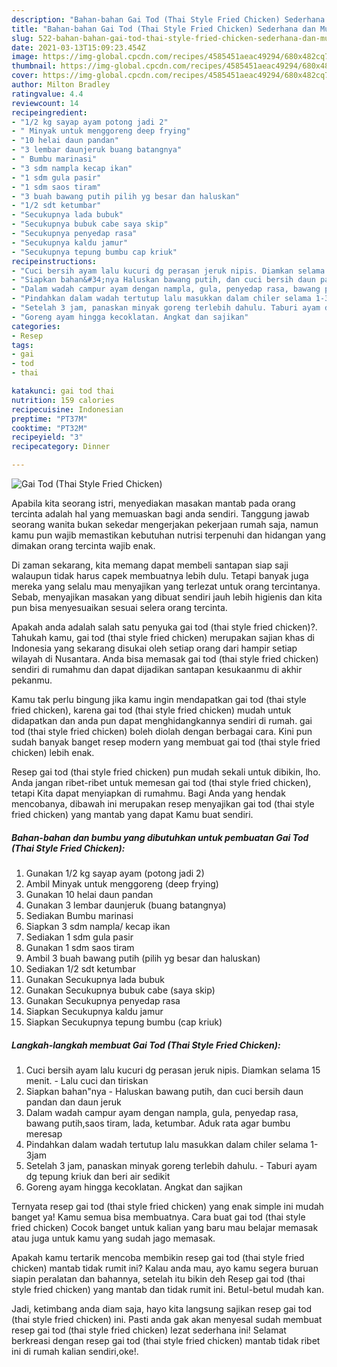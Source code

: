 ```yaml
---
description: "Bahan-bahan Gai Tod (Thai Style Fried Chicken) Sederhana dan Mudah Dibuat"
title: "Bahan-bahan Gai Tod (Thai Style Fried Chicken) Sederhana dan Mudah Dibuat"
slug: 522-bahan-bahan-gai-tod-thai-style-fried-chicken-sederhana-dan-mudah-dibuat
date: 2021-03-13T15:09:23.454Z
image: https://img-global.cpcdn.com/recipes/4585451aeac49294/680x482cq70/gai-tod-thai-style-fried-chicken-foto-resep-utama.jpg
thumbnail: https://img-global.cpcdn.com/recipes/4585451aeac49294/680x482cq70/gai-tod-thai-style-fried-chicken-foto-resep-utama.jpg
cover: https://img-global.cpcdn.com/recipes/4585451aeac49294/680x482cq70/gai-tod-thai-style-fried-chicken-foto-resep-utama.jpg
author: Milton Bradley
ratingvalue: 4.4
reviewcount: 14
recipeingredient:
- "1/2 kg sayap ayam potong jadi 2"
- " Minyak untuk menggoreng deep frying"
- "10 helai daun pandan"
- "3 lembar daunjeruk buang batangnya"
- " Bumbu marinasi"
- "3 sdm nampla kecap ikan"
- "1 sdm gula pasir"
- "1 sdm saos tiram"
- "3 buah bawang putih pilih yg besar dan haluskan"
- "1/2 sdt ketumbar"
- "Secukupnya lada bubuk"
- "Secukupnya bubuk cabe saya skip"
- "Secukupnya penyedap rasa"
- "Secukupnya kaldu jamur"
- "Secukupnya tepung bumbu cap kriuk"
recipeinstructions:
- "Cuci bersih ayam lalu kucuri dg perasan jeruk nipis. Diamkan selama 15 menit. Lalu cuci dan tiriskan"
- "Siapkan bahan&#34;nya Haluskan bawang putih, dan cuci bersih daun pandan dan daun jeruk"
- "Dalam wadah campur ayam dengan nampla, gula, penyedap rasa, bawang putih,saos tiram, lada, ketumbar. Aduk rata agar bumbu meresap"
- "Pindahkan dalam wadah tertutup lalu masukkan dalam chiler selama 1-3jam"
- "Setelah 3 jam, panaskan minyak goreng terlebih dahulu. Taburi ayam dg tepung kriuk dan beri air sedikit"
- "Goreng ayam hingga kecoklatan. Angkat dan sajikan"
categories:
- Resep
tags:
- gai
- tod
- thai

katakunci: gai tod thai 
nutrition: 159 calories
recipecuisine: Indonesian
preptime: "PT37M"
cooktime: "PT32M"
recipeyield: "3"
recipecategory: Dinner

---
```



![Gai Tod (Thai Style Fried Chicken)](https://img-global.cpcdn.com/recipes/4585451aeac49294/680x482cq70/gai-tod-thai-style-fried-chicken-foto-resep-utama.jpg)

Apabila kita seorang istri, menyediakan masakan mantab pada orang tercinta adalah hal yang memuaskan bagi anda sendiri. Tanggung jawab seorang  wanita bukan sekedar mengerjakan pekerjaan rumah saja, namun kamu pun wajib memastikan kebutuhan nutrisi terpenuhi dan hidangan yang dimakan orang tercinta wajib enak.

Di zaman  sekarang, kita memang dapat membeli santapan siap saji walaupun tidak harus capek membuatnya lebih dulu. Tetapi banyak juga mereka yang selalu mau menyajikan yang terlezat untuk orang tercintanya. Sebab, menyajikan masakan yang dibuat sendiri jauh lebih higienis dan kita pun bisa menyesuaikan sesuai selera orang tercinta. 



Apakah anda adalah salah satu penyuka gai tod (thai style fried chicken)?. Tahukah kamu, gai tod (thai style fried chicken) merupakan sajian khas di Indonesia yang sekarang disukai oleh setiap orang dari hampir setiap wilayah di Nusantara. Anda bisa memasak gai tod (thai style fried chicken) sendiri di rumahmu dan dapat dijadikan santapan kesukaanmu di akhir pekanmu.

Kamu tak perlu bingung jika kamu ingin mendapatkan gai tod (thai style fried chicken), karena gai tod (thai style fried chicken) mudah untuk didapatkan dan anda pun dapat menghidangkannya sendiri di rumah. gai tod (thai style fried chicken) boleh diolah dengan berbagai cara. Kini pun sudah banyak banget resep modern yang membuat gai tod (thai style fried chicken) lebih enak.

Resep gai tod (thai style fried chicken) pun mudah sekali untuk dibikin, lho. Anda jangan ribet-ribet untuk memesan gai tod (thai style fried chicken), tetapi Kita dapat menyiapkan di rumahmu. Bagi Anda yang hendak mencobanya, dibawah ini merupakan resep menyajikan gai tod (thai style fried chicken) yang mantab yang dapat Kamu buat sendiri.

<!--inarticleads1-->

##### Bahan-bahan dan bumbu yang dibutuhkan untuk pembuatan Gai Tod (Thai Style Fried Chicken):

1. Gunakan 1/2 kg sayap ayam (potong jadi 2)
1. Ambil  Minyak untuk menggoreng (deep frying)
1. Gunakan 10 helai daun pandan
1. Gunakan 3 lembar daunjeruk (buang batangnya)
1. Sediakan  Bumbu marinasi
1. Siapkan 3 sdm nampla/ kecap ikan
1. Sediakan 1 sdm gula pasir
1. Gunakan 1 sdm saos tiram
1. Ambil 3 buah bawang putih (pilih yg besar dan haluskan)
1. Sediakan 1/2 sdt ketumbar
1. Gunakan Secukupnya lada bubuk
1. Gunakan Secukupnya bubuk cabe (saya skip)
1. Gunakan Secukupnya penyedap rasa
1. Siapkan Secukupnya kaldu jamur
1. Siapkan Secukupnya tepung bumbu (cap kriuk)




<!--inarticleads2-->

##### Langkah-langkah membuat Gai Tod (Thai Style Fried Chicken):

1. Cuci bersih ayam lalu kucuri dg perasan jeruk nipis. Diamkan selama 15 menit. - Lalu cuci dan tiriskan
1. Siapkan bahan&#34;nya - Haluskan bawang putih, dan cuci bersih daun pandan dan daun jeruk
1. Dalam wadah campur ayam dengan nampla, gula, penyedap rasa, bawang putih,saos tiram, lada, ketumbar. Aduk rata agar bumbu meresap
1. Pindahkan dalam wadah tertutup lalu masukkan dalam chiler selama 1-3jam
1. Setelah 3 jam, panaskan minyak goreng terlebih dahulu. - Taburi ayam dg tepung kriuk dan beri air sedikit
1. Goreng ayam hingga kecoklatan. Angkat dan sajikan




Ternyata resep gai tod (thai style fried chicken) yang enak simple ini mudah banget ya! Kamu semua bisa membuatnya. Cara buat gai tod (thai style fried chicken) Cocok banget untuk kalian yang baru mau belajar memasak atau juga untuk kamu yang sudah jago memasak.

Apakah kamu tertarik mencoba membikin resep gai tod (thai style fried chicken) mantab tidak rumit ini? Kalau anda mau, ayo kamu segera buruan siapin peralatan dan bahannya, setelah itu bikin deh Resep gai tod (thai style fried chicken) yang mantab dan tidak rumit ini. Betul-betul mudah kan. 

Jadi, ketimbang anda diam saja, hayo kita langsung sajikan resep gai tod (thai style fried chicken) ini. Pasti anda gak akan menyesal sudah membuat resep gai tod (thai style fried chicken) lezat sederhana ini! Selamat berkreasi dengan resep gai tod (thai style fried chicken) mantab tidak ribet ini di rumah kalian sendiri,oke!.

